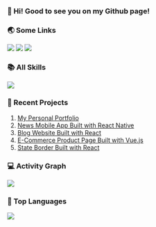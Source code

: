 ### 👋 Hi! Good to see you on my Github page!

### 🌏 Some Links
[![](https://img.shields.io/badge/My%20Website-black?style=flat-square&logo=vercel&logoColor=white)](http://mycubes.co.nz)
[![](https://img.shields.io/badge/Github-black?style=flat-square&logo=github&logoColor=white)](https://github.com/2005lya/)
[![](https://img.shields.io/badge/Linkedin-black?style=flat-square&logo=LinkedIn&logoColor=white)](https://www.linkedin.com/in/Stephan-xi/)

### 📚 All Skills

![](https://skillicons.dev/icons?perline=15&i=react,redux,javascript,typescript,css,html,vue,nodejs,jquery,bootstrap,github,git,vscode,python,java,mongo,mysql,md,nginx)

### 📁 Recent Projects

1. [My Personal Portfolio](http://mycubes.co.nz) 
2. [News Mobile App Built with React Native](https://github.com/2005lya/Frontend/tree/main/projects/AwesomeProject)
3. [Blog Website Built with React](https://github.com/2005lya/Frontend/tree/main/projects/myblog)
4. [E-Commerce Product Page Built with Vue.js](https://github.com/2005lya/Frontend/tree/main/projects/MR)
5. [State Border Built with React](https://github.com/2005lya/Frontend/tree/main/projects/fergus)

### 💻 Activity Graph

![](https://activity-graph.herokuapp.com/graph?username=2005lya&bg_color=1c1917&color=ffffff&line=216E39&point=32C15F&area_color=1c1917&area=true&hide_border=true&custom_title=GitHub%20Commits%20Graph)

### 🦁 Top Languages

![](https://github-readme-stats.vercel.app/api/top-langs/?username=2005lya&layout=compact&theme=dark)

